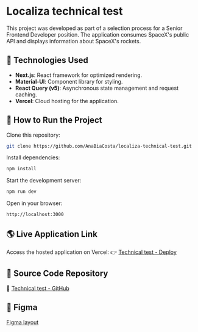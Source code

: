 # Localiza technical test

This project was developed as part of a selection process for a Senior Frontend Developer position. The application consumes SpaceX's public API and displays information about SpaceX's rockets.

## 🚀 Technologies Used

- **Next.js**: React framework for optimized rendering.
- **Material-UI**: Component library for styling.
- **React Query (v5)**: Asynchronous state management and request caching.
- **Vercel**: Cloud hosting for the application.

## 🔧 How to Run the Project

Clone this repository:

```sh
git clone https://github.com/AnaBiaCosta/localiza-technical-test.git
```

Install dependencies:

```sh
npm install
```

Start the development server:

```sh
npm run dev
```

Open in your browser:

```
http://localhost:3000
```

## 🌎 Live Application Link

Access the hosted application on Vercel:
👉 [Technical test - Deploy](https://localiza-technical-test.vercel.app/)

## 📌 Source Code Repository

🔗 [Technical test - GitHub](https://github.com/AnaBiaCosta/localiza-technical-test)

## 🎨 Figma
[Figma layout](https://www.figma.com/design/Oi50K2f0Sc3WmQsxiXSY0U/DESAFIO-T%C3%89CNICO-LOCALIZA?node-id=0-1&p=f&t=Hl2svSprvBaMqy0C-0)